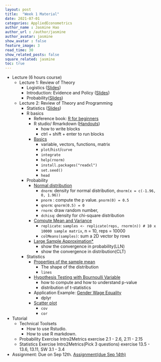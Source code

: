 ```yaml
---
layout: post
title:  "Week 1 Material"
date: 2021-07-01
categories: AppliedEconometrics
author_name : Jasmine Hao
author_url : /author/jasmine
author_avatar: jasmine
show_avatar : false
feature_image: 3
read_time: 30
show_related_posts: false
square_related: jasmine
toc: true
---
```



* Lecture (6 hours course)
  * Lecture 1: Review of Theory 
    * Logistics ([Slides](2021/Theory/0_logistics.pdf))
    * Introduction: Evidence and Policy ([Slides](2021/Theory/0_introduction.pdf))
    * Probability([Slides](2021/Theory/1_probability.pdf)) 
  * Lecture 2: Review of Theory and Programming
    * Statistics ([Slides](2021/Theory/2_statistics.pdf))
    * R basics
      * Reference book: [R for beginners](https://cran.r-project.org/doc/contrib/Paradis-rdebuts_en.pdf) 
      * R studio/ Rmarkdown ([Handouts](2021/Coding/R%20and%20Rstudio.pdf))
        * how to write blocks
        * ctrl + shift + enter to run blocks
      * [Basics](2021/Coding/0_intro.html)
        * variable, vectors, functions, matrix
        * `plot`/`hist`/`curve`
        * `integrate`
        * `help(rnorm)`
        * `install.packages("readxl")`
        * `set.seed()`
        * `head`
    * Probability
      * [Normal distribution](https://www.econometrics-with-r.org/2-1-random-variables-and-probability-distributions.html#the-normal-distribution)
        * `dnorm`:  density for normal distribution, `dnorm(x = c(-1.96, 0, 1.96))` 
        * `pnorm` : compute the p value. `pnorm(0) = 0.5`
        * `qnorm`: `qnorm(0.5) = 0`
        * `rnorm`: draw random number, 
        * `dchisq`: density for chi-square distribution
      * [Compute Mean and Variance](https://www.econometrics-with-r.org/2-2-RSATDOSA.html#mean-and-variance-of-the-sample-mean)
        * `replicate`: `samples <- replicate(reps, rnorm(n)) # 10 x 10000 sample matrix`, n = 10, reps = 10000
        * `colMeans(samples)`: sum a 2D vector by rows 
      * [Large Sample Approximation*](https://www.econometrics-with-r.org/2-2-RSATDOSA.html#large-sample-approximations-to-sampling-distributions)
        * show the convergence in probability(LLN)
        * show the convergence in distribution(CLT)
    * Statistics
      * [Properties of the sample mean](https://www.econometrics-with-r.org/3-2-potsm.html)
        * The shape of the distribution
        * `lines`
      * [Hypothesis Testing with Bournoulli Variable](https://www.econometrics-with-r.org/3-3-hypothesis-tests-concerning-the-population-mean.html)
        * how to compute and how to understand p-value
        * distribution of t-statistics
      * Application Example: [Gender Wage Equality](https://www.econometrics-with-r.org/3-6-aattggoe.html)
        * dplyr
      * [Scatter plot](https://www.econometrics-with-r.org/3-7-scatterplots-sample-covariance-and-sample-correlation.html)
        * `cov`
        * `cor`
* Tutorial
  * Technical Toolsets
    * How to use Rstudio.
    * How to use R markdown.
  * Probability Exercise Intro2Metrics exercise 2.1 - 2.6, 2.11 - 2.15
  * Statistics Exercise Intro2Metrics(Pick 3 questions) exercise 13.5 - 13.6, 13.11, SW 3.1 - 3.4
* Assignment: Due on Sep 12th.
  [Assignment(due Sep 14th)](2021/Assignment/Assignment1.pdf) 

